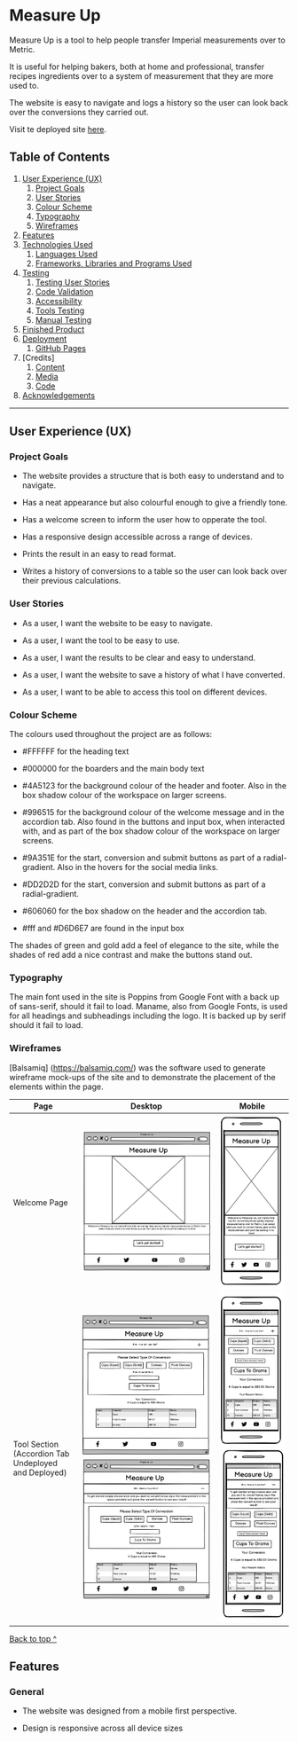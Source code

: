 # Measure Up

Measure Up is a tool to help people transfer Imperial measurements over to Metric.

It is useful for helping bakers, both at home and professional, transfer recipes ingredients over to a system of measurement that they are more used to. 

The website is easy to navigate and logs a history so the user can look back over the conversions they carried out.

Visit te deployed site [here](https://snappyjumper.github.io/Measure-Up/).

## Table of Contents

1. [User Experience (UX)](#user-experience-ux)
    1. [Project Goals](#project-goals)
    2. [User Stories](#user-stories)
    3. [Colour Scheme](#colour-scheme)
    4. [Typography](#typography)
    5. [Wireframes](#wireframes)
2. [Features](#features)
3. [Technologies Used]()
    1. [Languages Used]()
    2. [Frameworks, Libraries and Programs Used]()
4. [Testing]()
    1. [Testing User Stories]()
    2. [Code Validation]()
    3. [Accessibility]()
    4. [Tools Testing]()
    5. [Manual Testing]()
5. [Finished Product]()
6. [Deployment]()
    1. [GitHub Pages]()
7. [Credits]
    1. [Content]()
    2. [Media]()
    3. [Code]()
8. [Acknowledgements]()

***

## User Experience (UX)

### Project Goals

* The website provides a structure that is both easy to understand and to navigate.

* Has a neat appearance but also colourful enough to give a friendly tone.

* Has a welcome screen to inform the user how to opperate the tool.

* Has a responsive design accessible across a range of devices.

* Prints the result in an easy to read format.

* Writes a history of conversions to a table so the user can look back over their previous calculations.

### User Stories

* As a user, I want the website to be easy to navigate.

* As a user, I want the tool to be easy to use.

* As a user, I want the results to be clear and easy to understand.

* As a user, I want the website to save a history of what I have converted.

* As a user, I want to be able to access this tool on different devices.

### Colour Scheme

The colours used throughout the project are as follows: 

* #FFFFFF for the heading text

* #000000 for the boarders and the main body text

* #4A5123 for the background colour of the header and footer. Also in the box shadow colour of the workspace on larger screens.

* #996515 for the background colour of the welcome message and in the accordion tab. Also found in the buttons and input box, when interacted with, and as part of the box shadow colour of the workspace on larger screens.

* #9A351E for the start, conversion and submit buttons as part of a radial-gradient. Also in the hovers for the social media links.

* #DD2D2D for the start, conversion and submit buttons as part of a radial-gradient.

* #606060 for the box shadow on the header and the accordion tab.

* #fff and #D6D6E7 are found in the input box

The shades of green and gold add a feel of elegance to the site, while the shades of red add a nice contrast and make the buttons stand out.

### Typography

The main font used in the site is Poppins from Google Font with a back up of sans-serif, should it fail to load. Maname, also from Google Fonts, is used for all headings and subheadings including the logo. It is backed up by serif should it fail to load.

### Wireframes

[Balsamiq] (https://balsamiq.com/) was the software used to generate wireframe mock-ups of the site and to demonstrate the placement of the elements within the page.

Page | Desktop | Mobile
--- | --- | ---
Welcome Page | ![Welcome Page Wireframe Desktop](assets/readme-files/balsamiq-desktop-wireframe-1.png) | ![Welcome Page Wireframe Mobile](assets/readme-files/balsamiq-mobile-wireframe-1.png)
Tool Section (Accordion Tab Undeployed and Deployed)| ![Tool Section Wireframe Desktop Tab Undepoyed](assets/readme-files/balsamiq-desktop-wireframe-2.png) ![Tool Section Wireframe Desktop Tab Deployed](assets/readme-files/balsamiq-desktop-wireframe-3.png) | ![Tool Section Wireframe Mobile Tab Undeployed](assets/readme-files/balsamiq-mobile-wireframe-3.png) ![Tool Section Wireframe Mobile Tab Deployed](assets/readme-files/balsamiq-mobile-wireframe-2.png)

[Back to top ^](#measure-up)

## Features 

### General

* The website was designed from a mobile first perspective.

* Design is responsive across all device sizes

